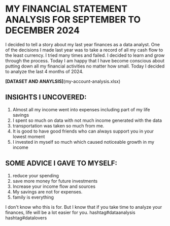 # MY FINANCIAL STATEMENT ANALYSIS FOR SEPTEMBER TO DECEMBER 2024
I decided to tell a story about my last year finances as a data analyst.
One of the decisions I made last year was to take a record of all my cash flow to the least currency. I tried many times and failed. I decided to learn and grow through the process. Today I am happy that I have become conscious about putting down all my financial activities no matter how small.
Today I decided to analyze the last 4 months of 2024.

**[DATASET AND ANAYLSIS]**(my-account-analysis.xlsx)

## INSIGHTS I UNCOVERED:
1. Almost all my income went into expenses including part of my life savings
2. I spent so much on data with not much income generated with the data
3. transportation was taken so much from me.
4. It is good to have good friends who can always support you in your lowest moment
5. I invested in myself so much which caused noticeable growth in my income

## SOME ADVICE I GAVE TO MYSELF:
1. reduce your spending
2. save more money for future investments
3. Increase your income flow and sources
4. My savings are not for expenses.
5. family is everything

I don't know who this is for. But I know that if you take time to analyze your finances, life will be a lot easier for you.
hashtag#dataanalysis
hashtag#datalovers
